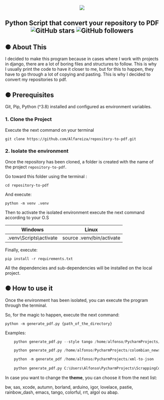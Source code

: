 
<h1 align="center" >
    <img src=https://user-images.githubusercontent.com/63620799/167208066-3d935a78-e203-4f8c-be27-fd3ff210828b.gif>
</h1>
<h2 align="center" >
    Python Script that convert your repository to PDF<br>
    <img alt="GitHub stars" src="https://img.shields.io/github/stars/Alfareiza/repository-to-pdf?style=social">
    <img alt="GitHub followers" src="https://img.shields.io/github/followers/Alfareiza?label=Follow%20me%20%3A%29&style=social">
</h2>

<h2>⚈ About This</h2>

I decided to make this program because in cases where I work with projects in django, there are a lot of boring files and structures to follow. This is why I usually print the code to have it closer to me, but for this to happen, they have to go through a lot of copying and pasting. This is why I decided to convert my repositories to pdf.

<h2>⚈ Prerequisites</h2>

Git, Pip, Python (^3.8) installed and configured as environment variables.

### 1. Clone the Project

Execute the next command on your terminal

`git clone https://github.com/Alfareiza/repository-to-pdf.git`

### 2. Isolate the environment

Once the repository has been cloned, a folder is created with the name of the project `repository-to-pdf`. 

Go toward this folder using the terminal :

`cd repository-to-pdf`

And execute:

`python -m venv .venv`

Then to activate the isolated environment execute the next command according to your O.S

|          Windows       |              Linux          |
|------------------------|:---------------------------:|
| .venv\Scripts\activate |  source .venv/bin/activate  |

Finally, execute:

`pip install -r requirements.txt`

All the dependencies and sub-dependencies will be installed on the local project.


<h2>⚈ How to use it</h2>

Once the environment has been isolated, you can execute the program through the terminal.

So, for the magic to happen, execute the next command:

`python -m generate_pdf.py {path_of_the_directory}`

Examples:

```python
    python generate_pdf.py --style tango /home/alfonso/PycharmProjects/blog/

    python generate_pdf.py /home/alfonso/PycharmProjects/colombian_newspapers

    python -m generate_pdf /home/alfonso/PycharmProjects/xml-to-json
    
    python generate_pdf.py C:\Users\Alfonso\PycharmProjects\ScrappingColombianNewspapers
```

In case you want to change the **theme**, you can choose it from the next list:

bw, sas, xcode, autumn, borland, arduino, igor, lovelace, pastie, rainbow_dash, emacs, tango, colorful, rrt, algol ou abap.
